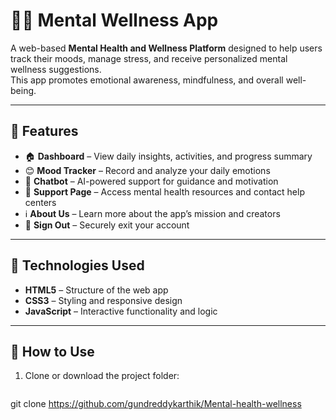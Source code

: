 # 🧘‍♀️ Mental Wellness App

A web-based **Mental Health and Wellness Platform** designed to help users track their moods, manage stress, and receive personalized mental wellness suggestions.  
This app promotes emotional awareness, mindfulness, and overall well-being.

---

## 🌟 Features

- 🏠 **Dashboard** – View daily insights, activities, and progress summary  
- 😊 **Mood Tracker** – Record and analyze your daily emotions  
- 🤖 **Chatbot** – AI-powered support for guidance and motivation  
- 💬 **Support Page** – Access mental health resources and contact help centers  
- ℹ️ **About Us** – Learn more about the app’s mission and creators  
- 🚪 **Sign Out** – Securely exit your account  

---

## 🧩 Technologies Used

- **HTML5** – Structure of the web app  
- **CSS3** – Styling and responsive design  
- **JavaScript** – Interactive functionality and logic  

---

## 🧠 How to Use

1. Clone or download the project folder:
   ```bash
 git clone https://github.com/gundreddykarthik/Mental-health-wellness

